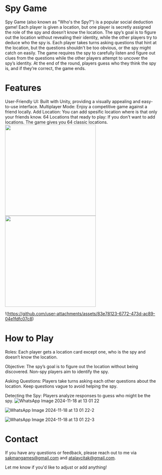 # Spy Game
Spy Game (also known as "Who's the Spy?") is a popular social deduction game! Each player is given a location, 
but one player is secretly assigned the role of the spy and doesn’t know the location. 
The spy’s goal is to figure out the location without revealing their identity, while the other players try to deduce who the spy is. 
Each player takes turns asking questions that hint at the location, but the questions shouldn't be too obvious, or the spy might catch on easily.
The game requires the spy to carefully listen and figure out clues from the questions while the other players attempt to uncover the spy’s identity. 
At the end of the round, players guess who they think the spy is, and if they’re correct, the game ends.

# Features
User-Friendly UI: Built with Unity, providing a visually appealing and easy-to-use interface.
Multiplayer Mode: Enjoy a competitive game against a friend locally.
Add Location: You can add spesific location where is that only your friends know.
64 Locations that ready to play: If you don't want to add locations. The game gives you 64 classic locations.
<img src="https://github.com/user-attachments/assets/83e78123-6772-473d-ac89-04e1fdfc07c8" width="300">
<img src="https://github.com/user-attachments/assets/6b944535-86a5-4f44-8e2b-530aa8823300" width="300">


!(https://github.com/user-attachments/assets/83e78123-6772-473d-ac89-04e1fdfc07c8) 



# How to Play
Roles: Each player gets a location card except one, who is the spy and doesn’t know the location.

Objective: The spy’s goal is to figure out the location without being discovered. Non-spy players aim to identify the spy.

Asking Questions: Players take turns asking each other questions about the location. Keep questions vague to avoid helping the spy.

Detecting the Spy: Players analyze responses to guess who might be the spy.
![WhatsApp Image 2024-11-18 at 13 01 22](https://github.com/user-attachments/assets/46d88e89-0ab1-4a29-847c-7f63a9602132)

![WhatsApp Image 2024-11-18 at 13 01 22-2](https://github.com/user-attachments/assets/12c42499-2fee-4502-a4d1-3435df025b85)

![WhatsApp Image 2024-11-18 at 13 01 22-3](https://github.com/user-attachments/assets/33a6b0eb-399e-454d-babe-2acd70e92c42)



# Contact
If you have any questions or feedback, please reach out to me via sakmangames@gmail.com and atalaycitak@gmail.com.

Let me know if you'd like to adjust or add anything!









